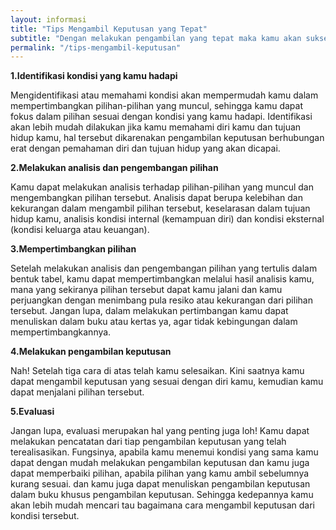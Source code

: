 ```yaml
---
layout: informasi
title: "Tips Mengambil Keputusan yang Tepat"
subtitle: "Dengan melakukan pengambilan yang tepat maka kamu akan sukses meraih mimpi"
permalink: "/tips-mengambil-keputusan"
---
```

**1.Identifikasi kondisi yang kamu hadapi**

Mengidentifikasi atau memahami kondisi akan mempermudah kamu dalam mempertimbangkan pilihan-pilihan yang muncul, sehingga kamu dapat fokus dalam pilihan sesuai dengan kondisi yang kamu hadapi. Identifikasi akan lebih mudah dilakukan jika kamu memahami diri kamu dan tujuan hidup kamu, hal tersebut dikarenakan pengambilan keputusan berhubungan erat dengan pemahaman diri dan tujuan hidup yang akan dicapai.

**2.Melakukan analisis dan pengembangan pilihan**

Kamu dapat melakukan analisis terhadap pilihan-pilihan yang muncul dan mengembangkan pilihan tersebut. Analisis dapat berupa kelebihan dan kekurangan dalam mengambil pilihan tersebut, keselarasan dalam tujuan hidup kamu, analisis kondisi internal (kemampuan diri) dan kondisi eksternal (kondisi keluarga atau keuangan).

 
**3.Mempertimbangkan pilihan**

Setelah melakukan analisis dan pengembangan pilihan yang tertulis dalam bentuk tabel, kamu dapat mempertimbangkan melalui hasil analisis kamu, mana yang sekiranya pilihan tersebut dapat kamu jalani dan kamu perjuangkan dengan menimbang pula resiko atau kekurangan dari pilihan tersebut. Jangan lupa, dalam melakukan pertimbangan kamu dapat menuliskan dalam buku atau kertas ya, agar tidak kebingungan dalam mempertimbangkannya.

 
**4.Melakukan pengambilan keputusan**


Nah! Setelah tiga cara di atas telah kamu selesaikan. Kini saatnya kamu dapat mengambil keputusan yang sesuai dengan diri kamu, kemudian kamu dapat menjalani pilihan tersebut.

 
**5.Evaluasi**
 

Jangan lupa, evaluasi merupakan hal yang penting juga loh! Kamu dapat melakukan pencatatan dari tiap pengambilan keputusan yang telah terealisasikan. Fungsinya, apabila kamu menemui kondisi yang sama kamu dapat dengan mudah melakukan pengambilan keputusan dan kamu juga dapat memperbaiki pilihan, apabila pilihan yang kamu ambil sebelumnya kurang sesuai. dan kamu juga dapat menuliskan pengambilan keputusan dalam buku khusus pengambilan keputusan. Sehingga kedepannya kamu akan lebih mudah mencari tau bagaimana cara mengambil keputusan dari kondisi tersebut.
